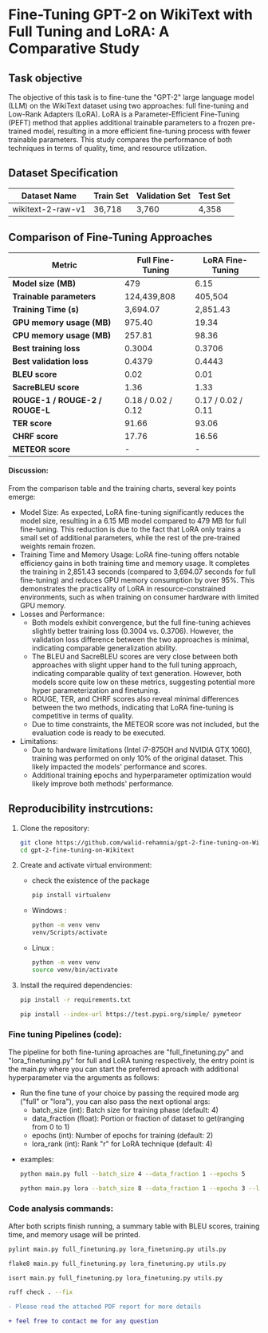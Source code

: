 # Fine-Tuning GPT-2 on WikiText with Full Tuning and LoRA: A Comparative Study

## Task objective
The objective of this task is to fine-tune the "GPT-2" large language model (LLM) on the WikiText dataset using two approaches: full fine-tuning and Low-Rank Adapters (LoRA). LoRA is a Parameter-Efficient Fine-Tuning (PEFT) method that applies additional trainable parameters to a frozen pre-trained model, resulting in a more efficient fine-tuning process with fewer trainable parameters. This study compares the performance of both techniques in terms of quality, time, and resource utilization.

## Dataset Specification

| **Dataset Name**        | **Train Set** | **Validation Set** | **Test Set** |
|-------------------------|---------------|--------------------|--------------|
| wikitext-2-raw-v1      | 36,718        | 3,760              | 4,358        |


## Comparison of Fine-Tuning Approaches

| **Metric**                            | **Full Fine-Tuning** | **LoRA Fine-Tuning** |
|---------------------------------------|----------------------|----------------------|
| **Model size (MB)**                   | 479                  | 6.15                 |
| **Trainable parameters**              | 124,439,808          | 405,504              |
| **Training Time (s)**                 | 3,694.07             | 2,851.43             |
| **GPU memory usage (MB)**             | 975.40               | 19.34                |
| **CPU memory usage (MB)**             | 257.81               | 98.36                |
| **Best training loss**                | 0.3004               | 0.3706               |
| **Best validation loss**              | 0.4379               | 0.4443               |
| **BLEU score**                        | 0.02                 | 0.01                 |
| **SacreBLEU score**                   | 1.36                 | 1.33                 |
| **ROUGE-1 / ROUGE-2 / ROUGE-L**       | 0.18 / 0.02 / 0.12   | 0.17 / 0.02 / 0.11   |
| **TER score**                         | 91.66                | 93.06                |
| **CHRF score**                        | 17.76                | 16.56                |
| **METEOR score**                      | -                    | -                    |

#### Discussion:

From the comparison table and the training charts, several key points emerge:
* Model Size: As expected, LoRA fine-tuning significantly reduces the model size, resulting in a 6.15 MB model compared to 479 MB for full fine-tuning. This reduction is due to the fact that LoRA only trains a small set of additional parameters, while the rest of the pre-trained weights remain frozen.
* Training Time and Memory Usage: LoRA fine-tuning offers notable efficiency gains in both training time and memory usage. It completes the training in 2,851.43 seconds (compared to 3,694.07 seconds for full fine-tuning) and reduces GPU memory consumption by over 95%. This demonstrates the practicality of LoRA in resource-constrained environments, such as when training on consumer hardware with limited GPU memory.
* Losses and Performance:
   * Both models exhibit convergence, but the full fine-tuning achieves slightly better training loss (0.3004 vs. 0.3706). However, the validation loss difference between the two approaches is minimal, indicating comparable generalization ability.
   * The BLEU and SacreBLEU scores are very close between both approaches with slight upper hand to the full tuning approach, indicating comparable quality of text generation. However, both models score quite low on these metrics, suggesting potential more hyper parameterization and finetuning.
   * ROUGE, TER, and CHRF scores also reveal minimal differences between the two methods, indicating that LoRA fine-tuning is competitive in terms of quality.
   * Due to time constraints, the METEOR score was not included, but the evaluation code is ready to be executed.
* Limitations:
   * Due to hardware limitations (Intel i7-8750H and NVIDIA GTX 1060), training was performed on only 10% of the original dataset. This likely impacted the models' performance and scores.
   * Additional training epochs and hyperparameter optimization would likely improve both methods' performance.




## Reproducibility instrcutions:

1. Clone the repository:
   ```bash
   git clone https://github.com/walid-rehamnia/gpt-2-fine-tuning-on-Wikitext
   cd gpt-2-fine-tuning-on-Wikitext
   ```

2. Create and activate virtual environment:

    - check the existence of the package
        ```bash
        pip install virtualenv
        ```

    - Windows : 
        ```bash
        python -m venv venv
        venv/Scripts/activate
        ```
    - Linux : 
        ```bash
        python -m venv venv
        source venv/bin/activate
        ```

3. Install the required dependencies:
   ```bash
   pip install -r requirements.txt
   ```
   ```bash
   pip install --index-url https://test.pypi.org/simple/ pymeteor
   ```

### Fine tuning Pipelines (code):
The pipeline for both fine-tuning aproaches are "full_finetuning.py" and "lora_finetuning.py" for full and LoRA tuning respectively, the entry point is the main.py where you can start the preferred aproach  with additional hyperparameter via the arguments as follows:

- Run the fine tune of your choice by passing the required mode arg ("full" or "lora"),
  you can also pass the next optional args: 
   - batch_size (int): Batch size for training phase (default: 4)
   - data_fraction (float): Portion or fraction of dataset to get(ranging from 0 to 1)
   - epochs (int): Number of epochs for training (default: 2)
   - lora_rank (int): Rank "r" for LoRA technique (default: 4)

+ examples:
   ```bash
   python main.py full --batch_size 4 --data_fraction 1 --epochs 5
   ```
   ```bash
   python main.py lora --batch_size 8 --data_fraction 1 --epochs 3 --lora_rank 8
   ```

### Code analysis commands:
   After both scripts finish running, a summary table with BLEU scores, training time, and memory usage will be printed.
```bash
pylint main.py full_finetuning.py lora_finetuning.py utils.py
```
```bash
flake8 main.py full_finetuning.py lora_finetuning.py utils.py
```
```bash
isort main.py full_finetuning.py lora_finetuning.py utils.py
```
```bash
ruff check . --fix
```

```diff
- Please read the attached PDF report for more details
```

```diff
+ feel free to contact me for any question
```